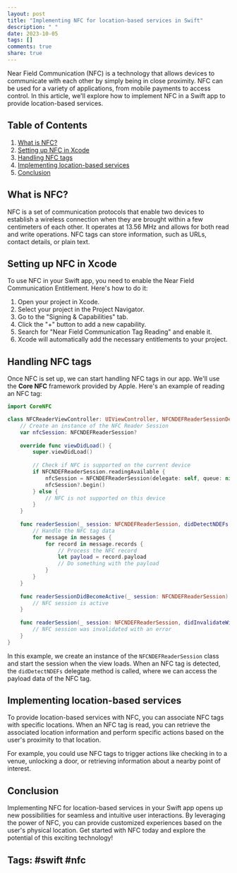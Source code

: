 ```yaml
---
layout: post
title: "Implementing NFC for location-based services in Swift"
description: " "
date: 2023-10-05
tags: []
comments: true
share: true
---
```


Near Field Communication (NFC) is a technology that allows devices to communicate with each other by simply being in close proximity. NFC can be used for a variety of applications, from mobile payments to access control. In this article, we'll explore how to implement NFC in a Swift app to provide location-based services.

## Table of Contents
1. [What is NFC?](#what-is-nfc)
2. [Setting up NFC in Xcode](#setting-up-nfc-in-xcode)
3. [Handling NFC tags](#handling-nfc-tags)
4. [Implementing location-based services](#implementing-location-based-services)
5. [Conclusion](#conclusion)

## What is NFC?
NFC is a set of communication protocols that enable two devices to establish a wireless connection when they are brought within a few centimeters of each other. It operates at 13.56 MHz and allows for both read and write operations. NFC tags can store information, such as URLs, contact details, or plain text.

## Setting up NFC in Xcode
To use NFC in your Swift app, you need to enable the Near Field Communication Entitlement. Here's how to do it:

1. Open your project in Xcode.
2. Select your project in the Project Navigator.
3. Go to the "Signing & Capabilities" tab.
4. Click the "+" button to add a new capability.
5. Search for "Near Field Communication Tag Reading" and enable it.
6. Xcode will automatically add the necessary entitlements to your project.

## Handling NFC tags
Once NFC is set up, we can start handling NFC tags in our app. We'll use the **Core NFC** framework provided by Apple. Here's an example of reading an NFC tag:

```swift
import CoreNFC

class NFCReaderViewController: UIViewController, NFCNDEFReaderSessionDelegate {
    // Create an instance of the NFC Reader Session
    var nfcSession: NFCNDEFReaderSession?
    
    override func viewDidLoad() {
        super.viewDidLoad()
        
        // Check if NFC is supported on the current device
        if NFCNDEFReaderSession.readingAvailable {
            nfcSession = NFCNDEFReaderSession(delegate: self, queue: nil, invalidateAfterFirstRead: false)
            nfcSession?.begin()
        } else {
            // NFC is not supported on this device
        }
    }
    
    func readerSession(_ session: NFCNDEFReaderSession, didDetectNDEFs messages: [NFCNDEFMessage]) {
        // Handle the NFC tag data
        for message in messages {
            for record in message.records {
                // Process the NFC record
                let payload = record.payload
                // Do something with the payload
            }
        }
    }
    
    func readerSessionDidBecomeActive(_ session: NFCNDEFReaderSession) {
        // NFC session is active
    }
    
    func readerSession(_ session: NFCNDEFReaderSession, didInvalidateWithError error: Error) {
        // NFC session was invalidated with an error
    }
}
```

In this example, we create an instance of the `NFCNDEFReaderSession` class and start the session when the view loads. When an NFC tag is detected, the `didDetectNDEFs` delegate method is called, where we can access the payload data of the NFC tag.

## Implementing location-based services
To provide location-based services with NFC, you can associate NFC tags with specific locations. When an NFC tag is read, you can retrieve the associated location information and perform specific actions based on the user's proximity to that location.

For example, you could use NFC tags to trigger actions like checking in to a venue, unlocking a door, or retrieving information about a nearby point of interest.

## Conclusion
Implementing NFC for location-based services in your Swift app opens up new possibilities for seamless and intuitive user interactions. By leveraging the power of NFC, you can provide customized experiences based on the user's physical location. Get started with NFC today and explore the potential of this exciting technology!

## Tags: #swift #nfc